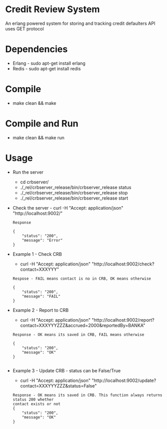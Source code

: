 # Credit Review System
An erlang powered system for storing and tracking credit defaulters
API uses GET protocol

# Dependencies
* Erlang - sudo apt-get install erlang
* Redis - sudo apt-get install redis

# Compile
* make clean && make

# Compile and Run
* make clean && make run

# Usage
* Run the server
	* cd crbserver/
	* ./_rel/crbserver_release/bin/crbserver_release status
	* ./_rel/crbserver_release/bin/crbserver_release stop
	* ./_rel/crbserver_release/bin/crbserver_release start

* Check the server - curl -H "Accept: application/json" "http://localhost:9002/"
	```
	Response

	{
	    "status": "200",
 	    "message": "Error"
	}

* Example 1 - Check CRB
	* curl -H "Accept: application/json" "http://localhost:9002/check?contact=XXXYYY"
	```
	Respose - FAIL means contact is no in CRB, OK means otherwise

	{
	    "status": "200",
	    "message": "FAIL"
	}

* Example 2 - Report to CRB
	* curl -H "Accept: application/json" "http://localhost:9002/report?contact=XXXYYYZZZ&accrued=2000&reportedBy=BANKA"
	```
	Response - OK means its saved in CRB, FAIL means otherwise
	
	{
	    "status": "200",
	    "message": "OK"
	}


* Example 3 - Update CRB - status can be False/True
	* curl -H "Accept: application/json" "http://localhost:9002/update?contact=XXXYYYZZZ&status=False"
	```
	Response - OK means its saved in CRB. This function always returns status 200 whether
	contact exists or not
	{
	    "status": "200",
	    "message": "OK"
	}

